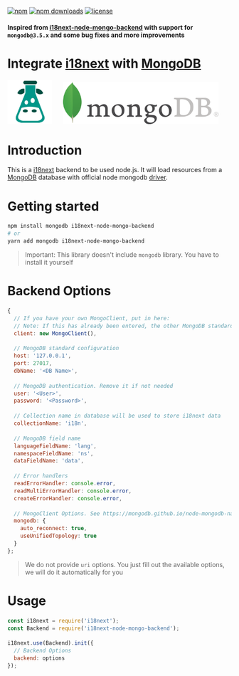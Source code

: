 [![npm](https://badgen.net/npm/v/i18next-node-mongo-backend?color=red)](https://www.npmjs.com/package/i18next-node-mongo-backend)
[![npm downloads](https://badgen.net/npm/dt/i18next-node-mongo-backend)](https://www.npmjs.com/package/i18next-node-mongo-backend)
[![license](https://badgen.net/npm/license/i18next-node-mongo-backend)](https://github.com/laodemalfatih/i18next-node-mongo-backend/blob/master/LICENSE)

#### Inspired from [i18next-node-mongo-backend](https://github.com/gian788/i18next-node-mongo-backend) with support for `mongodb@3.5.x` and some bug fixes and more improvements

# Integrate [i18next](https://github.com/i18next/i18next) with [MongoDB](https://www.mongodb.com/)

<img src="assets/i18next.png" alt="I18next Logo" width="100"/><img src="assets/mongodb.png" alt="MongoDB Logo" width="350" style="margin-left: 25px;"/>

# Introduction

This is a [i18next](https://github.com/i18next/i18next) backend to be used node.js. It will load resources from a [MongoDB](https://www.mongodb.org) database with official node mongodb [driver](https://mongodb.github.io/node-mongodb-native/3.5/).

# Getting started

```bash
npm install mongodb i18next-node-mongo-backend
# or
yarn add mongodb i18next-node-mongo-backend
```

> Important: This library doesn't include `mongodb` library. You have to install it yourself

# Backend Options

```js
{
  // If you have your own MongoClient, put in here:
  // Note: If this has already been entered, the other MongoDB standard configurations will be ignored
  client: new MongoClient(),

  // MongoDB standard configuration
  host: '127.0.0.1',
  port: 27017,
  dbName: '<DB Name>',

  // MongoDB authentication. Remove it if not needed
  user: '<User>',
  password: '<Password>',

  // Collection name in database will be used to store i18next data
  collectionName: 'i18n',

  // MongoDB field name
  languageFieldName: 'lang',
  namespaceFieldName: 'ns',
  dataFieldName: 'data',

  // Error handlers
  readErrorHandler: console.error,
  readMultiErrorHandler: console.error,
  createErrorHandler: console.error,

  // MongoClient Options. See https://mongodb.github.io/node-mongodb-native/3.5/api/MongoClient.html
  mongodb: {
    auto_reconnect: true,
    useUnifiedTopology: true
  }
};
```

> We do not provide `uri` options. You just fill out the available options, we will do it automatically for you

# Usage

```js
const i18next = require('i18next');
const Backend = require('i18next-node-mongo-backend');

i18next.use(Backend).init({
  // Backend Options
  backend: options
});
```
